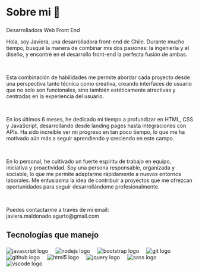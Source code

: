 <h1 align="left">Sobre mi 👋</h1>

###

<p align="left">Desarrolladora Web Front End</p>

<p align="left">Hola, soy Javiera, una desarrolladora front-end de Chile. Durante mucho tiempo, busqué la manera de combinar mis dos pasiones: la ingeniería y el diseño, y encontré en el desarrollo front-end la perfecta fusión de ambas.</p> 
<br>  
<p>Esta combinación de habilidades me permite abordar cada proyecto desde una perspectiva tanto técnica como creativa, creando interfaces de usuario que no solo son funcionales, sino también estéticamente atractivas y centradas en la experiencia del usuario.</p>
<br>
<p>En los últimos 6 meses, he dedicado mi tiempo a profundizar en HTML, CSS y JavaScript, desarrollando desde landing pages hasta integraciones con APIs. Ha sido increíble ver mi progreso en tan poco tiempo, lo que me ha motivado aún más a seguir aprendiendo y creciendo en este campo.</p>
<br>
<p>En lo personal, he cultivado un fuerte espíritu de trabajo en equipo, iniciativa y proactividad. Soy una persona responsable, organizada y sociable, lo que me permite adaptarme rápidamente a nuevos entornos laborales. Me entusiasma la idea de contribuir a proyectos que me ofrezcan oportunidades para seguir desarrollándome profesionalmente.</p>
<br>
<p>Puedes contactarme a través de mi email: javiera.maldonado.agurto@gmail.com</p>


<h2 align="left">Tecnologías que manejo</h2>

###

<div align="left">
  <img src="https://img.shields.io/badge/JavaScript-323330?style=for-the-badge&logo=javascript&logoColor=F7DF1E" alt="javascript logo"  />
  <img width="12" />
  <img src="https://img.shields.io/badge/Node%20js-339933?style=for-the-badge&logo=nodedotjs&logoColor=white" alt="nodejs logo"  />
  <img width="12" />
  <img src="https://img.shields.io/badge/Bootstrap-563D7C?style=for-the-badge&logo=bootstrap&logoColor=white"  alt="bootstrap logo"  />
  <img width="12" />
  <img src="https://img.shields.io/badge/GIT-E44C30?style=for-the-badge&logo=git&logoColor=white"  alt="git logo"  />
  <img width="12" />
  <img src="https://img.shields.io/badge/GitHub-100000?style=for-the-badge&logo=github&logoColor=white"  alt="github logo"  />
  <img width="12" />
  <img src="https://img.shields.io/badge/HTML5-E34F26?style=for-the-badge&logo=html5&logoColor=white" alt="html5 logo"  />
  <img width="12" />
  <img src="https://img.shields.io/badge/jQuery-0769AD?style=for-the-badge&logo=jquery&logoColor=white"  alt="jquery logo"  />
  <img width="12" />
  <img src="https://img.shields.io/badge/Sass-CC6699?style=for-the-badge&logo=sass&logoColor=white" alt="sass logo"  />
  <img width="12" />
  <img src="https://img.shields.io/badge/VSCode-0078D4?style=for-the-badge&logo=visual%20studio%20code&logoColor=white" alt="vscode logo"  />
  <img width="12" />
</div>

###
